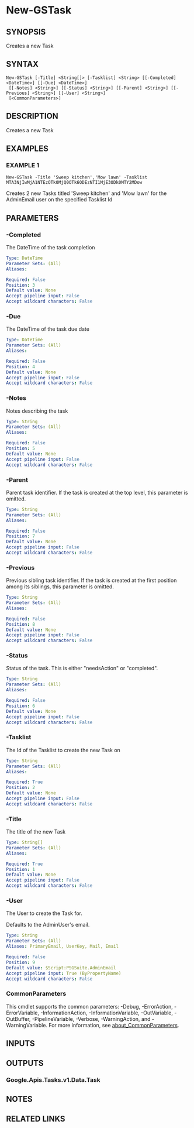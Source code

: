 # New-GSTask

## SYNOPSIS
Creates a new Task

## SYNTAX

```
New-GSTask [-Title] <String[]> [-Tasklist] <String> [[-Completed] <DateTime>] [[-Due] <DateTime>]
 [[-Notes] <String>] [[-Status] <String>] [[-Parent] <String>] [[-Previous] <String>] [[-User] <String>]
 [<CommonParameters>]
```

## DESCRIPTION
Creates a new Task

## EXAMPLES

### EXAMPLE 1
```
New-GSTask -Title 'Sweep kitchen','Mow lawn' -Tasklist MTA3NjIwMjA1NTEzOTk0MjQ0OTk6ODEzNTI1MjE3ODk0MTY2MDow
```

Creates 2 new Tasks titled 'Sweep kitchen' and 'Mow lawn' for the AdminEmail user on the specified Tasklist Id

## PARAMETERS

### -Completed
The DateTime of the task completion

```yaml
Type: DateTime
Parameter Sets: (All)
Aliases:

Required: False
Position: 3
Default value: None
Accept pipeline input: False
Accept wildcard characters: False
```

### -Due
The DateTime of the task due date

```yaml
Type: DateTime
Parameter Sets: (All)
Aliases:

Required: False
Position: 4
Default value: None
Accept pipeline input: False
Accept wildcard characters: False
```

### -Notes
Notes describing the task

```yaml
Type: String
Parameter Sets: (All)
Aliases:

Required: False
Position: 5
Default value: None
Accept pipeline input: False
Accept wildcard characters: False
```

### -Parent
Parent task identifier.
If the task is created at the top level, this parameter is omitted.

```yaml
Type: String
Parameter Sets: (All)
Aliases:

Required: False
Position: 7
Default value: None
Accept pipeline input: False
Accept wildcard characters: False
```

### -Previous
Previous sibling task identifier.
If the task is created at the first position among its siblings, this parameter is omitted.

```yaml
Type: String
Parameter Sets: (All)
Aliases:

Required: False
Position: 8
Default value: None
Accept pipeline input: False
Accept wildcard characters: False
```

### -Status
Status of the task.
This is either "needsAction" or "completed".

```yaml
Type: String
Parameter Sets: (All)
Aliases:

Required: False
Position: 6
Default value: None
Accept pipeline input: False
Accept wildcard characters: False
```

### -Tasklist
The Id of the Tasklist to create the new Task on

```yaml
Type: String
Parameter Sets: (All)
Aliases:

Required: True
Position: 2
Default value: None
Accept pipeline input: False
Accept wildcard characters: False
```

### -Title
The title of the new Task

```yaml
Type: String[]
Parameter Sets: (All)
Aliases:

Required: True
Position: 1
Default value: None
Accept pipeline input: False
Accept wildcard characters: False
```

### -User
The User to create the Task for.

Defaults to the AdminUser's email.

```yaml
Type: String
Parameter Sets: (All)
Aliases: PrimaryEmail, UserKey, Mail, Email

Required: False
Position: 9
Default value: $Script:PSGSuite.AdminEmail
Accept pipeline input: True (ByPropertyName)
Accept wildcard characters: False
```

### CommonParameters
This cmdlet supports the common parameters: -Debug, -ErrorAction, -ErrorVariable, -InformationAction, -InformationVariable, -OutVariable, -OutBuffer, -PipelineVariable, -Verbose, -WarningAction, and -WarningVariable. For more information, see [about_CommonParameters](http://go.microsoft.com/fwlink/?LinkID=113216).

## INPUTS

## OUTPUTS

### Google.Apis.Tasks.v1.Data.Task
## NOTES

## RELATED LINKS
